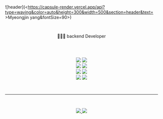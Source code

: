 ![header](<https://capsule-render.vercel.app/api?type=waving&color=auto&height=300&width=500&section=header&text= >Myeongjin yang&fontSize=90>)
<!-- ![Myeongjin's GitHub stats](https://github-readme-stats.vercel.app/api?username=audwls624&count_private=true) -->
<br>
<p align='center'>
🧑🏻‍💻 backend Developer
</p>

<br>
<p align='center'>
    
 <br>
  <img src="https://img.shields.io/badge/Python-0067A3?style=for-the-badge&logo=python&logoColor=white"/> <img src="https://img.shields.io/badge/Node.js-81C147?style=for-the-badge&logo=node.js&logoColor=white"/> <br> 
    <img src="https://img.shields.io/badge/Django-008000?style=for-the-badge&logo=django&logoColor=white"/> <img src="https://img.shields.io/badge/Flask-9B111E?style=for-the-badge&logo=flask&logoColor=white"/> <br> <img src="https://img.shields.io/badge/Mysql-00008B?style=for-the-badge&logo=mysql&logoColor=white"/> <img src="https://img.shields.io/badge/MariaDB-FF7F00?style=for-the-badge&logo=mariadb&logoColor=white"/> <br>
    <img src="https://img.shields.io/badge/AWS-FFD400?style=for-the-badge&logo=AmazonAWS&logoColor=white"/> <img src="https://img.shields.io/badge/Docker-50BCDF?style=for-the-badge&logo=docker&logoColor=white"/> 
  <br>
</p>
<br>
<hr>
<br>
<p align='center'>
  <a href="https://velog.io/@adsf25">
    <img src="https://img.shields.io/badge/Tech%20Blog-11B48A?style=flat-square&logo=Vimeo&logoColor=white"/>
  </a>
  <a href="mailto:audwls624@gmail.com">
    <img src="https://img.shields.io/badge/Email-EA4335?style=flat-square&logo=Gmail&logoColor=white"/>
  </a>
</p>
